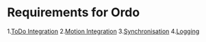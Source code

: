 ﻿# Requirements for Ordo

1.[ToDo Integration](requirements1.md)
2.[Motion Integration](requirements2.md)
3.[Synchronisation](requirements3.md)
4.[Logging](requirements4.md)
